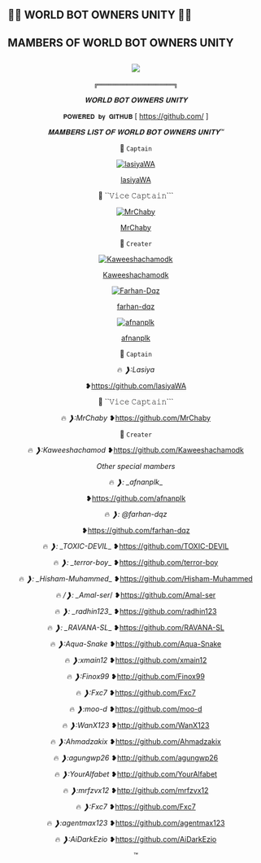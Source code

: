 ## 👨‍💻 WORLD BOT OWNERS UNITY 👨‍💻

## MAMBERS OF WORLD BOT OWNERS UNITY
  <div align="center">
    
## [![](https://telegra.ph/file/ef785489ce7290fa5beb2.jpg?size=100)](https://telegra.ph/file/ef785489ce7290fa5beb2.jpg) 

```╔═════════════════════╗```


  *𝐖𝐎𝐑𝐋𝐃 𝐁𝐎𝐓 𝐎𝐖𝐍𝐄𝐑𝐒 𝐔𝐍𝐈𝐓𝐘*

```𝐏𝐎𝐖𝐄𝐑𝐄𝐃 𝐛𝐲 𝐆𝐈𝐓𝐇𝐔𝐁```
[ https://github.com/ ]




  _*𝐌𝐀𝐌𝐁𝐄𝐑𝐒 𝐋𝐈𝐒𝐓 𝐎𝐅 𝐖𝐎𝐑𝐋𝐃 𝐁𝐎𝐓 𝐎𝐖𝐍𝐄𝐑𝐒 𝐔𝐍𝐈𝐓𝐘™*_



📌 ```𝙲𝚊𝚙𝚝𝚊𝚒𝚗```

[![lasiyaWA](https://github.com/lasiyaWA.png?size=300)](https://github.com/lasiyaWA)

  

  [lasiyaWA](https://github.com/lasiyaWA)

  

📌 ``𝚅𝚒𝚌𝚎 𝙲𝚊𝚙𝚝𝚊𝚒𝚗```

[![MrChaby](https://github.com/MrChaby.png?size=300)](https://github.com/MrChaby)

  

  [MrChaby](https://github.com/MrChaby)

  
📌 ```𝙲𝚛𝚎𝚊𝚝𝚎𝚛```

[![Kaweeshachamodk](https://github.com/Kaweeshachamodk.png?size=300)](https://github.com/Kaweeshachamodk)
  
  [Kaweeshachamodk](https://github.com/Kaweeshachamodk)


  


  
[![Farhan-Dqz](https://github.com/farhan-dqz.png?size=300)](https://github.com/farhan-dqz) 
  
[farhan-dqz](https://github.com/farhan-dqz) 
  
  [![afnanplk](https://github.com/afnanplk.png?size=300)](https://github.com/afnanplk)
 
  [afnanplk](https://github.com/afnanplk)
  


📌 ```𝙲𝚊𝚙𝚝𝚊𝚒𝚗```

🔥 *❱:Lasiya*

❥https://github.com/lasiyaWA


📌 ``𝚅𝚒𝚌𝚎 𝙲𝚊𝚙𝚝𝚊𝚒𝚗```

🔥 *❱:MrChaby*
❥https://github.com/MrChaby

📌 ```𝙲𝚛𝚎𝚊𝚝𝚎𝚛```

🔥 *❱:Kaweeshachamod*
❥https://github.com/Kaweeshachamodk


_*Other special mambers*_

🔥 *❱:  _afnanplk*_

❥https://github.com/afnanplk

🔥 *❱:  @farhan-dqz*

❥https://github.com/farhan-dqz

🔥 *❱: _TOXIC-DEVIL*_
❥https://github.com/TOXIC-DEVIL

🔥 *❱: _terror-boy*_
❥https://github.com/terror-boy


🔥 *❱: _Hisham-Muhammed*_
❥https://github.com/Hisham-Muhammed

🔥 */❱: _Amal-ser*/
❥https://github.com/Amal-ser

🔥 *❱: _radhin123*_
❥https://github.com/radhin123

🔥 *❱: _RAVANA-SL*_
❥https://github.com/RAVANA-SL

🔥 *❱:Aqua-Snake*
❥https://github.com/Aqua-Snake

🔥 *❱:xmain12*
❥https://github.com/xmain12

🔥 *❱:Finox99*
❥http://github.com/Finox99

🔥 *❱:Fxc7*
❥https://github.com/Fxc7

🔥 *❱:moo-d*
❥https://github.com/moo-d

🔥 *❱:WanX123*
❥http://github.com/WanX123

🔥 *❱:Ahmadzakix*
❥https://github.com/Ahmadzakix

🔥 *❱:agungwp26*
❥http://github.com/agungwp26

🔥 *❱:YourAlfabet*
❥http://github.com/YourAlfabet

🔥 *❱:mrfzvx12*
❥http://github.com/mrfzvx12

🔥 *❱:Fxc7*
❥https://github.com/Fxc7

🔥 *❱:agentmax123*
❥https://github.com/agentmax123

🔥 *❱:AiDarkEzio*
❥https://github.com/AiDarkEzio

™
